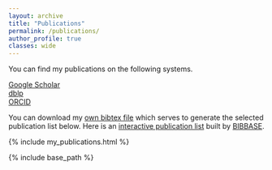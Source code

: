```yaml
---
layout: archive
title: "Publications"
permalink: /publications/
author_profile: true
classes: wide
---
```


You can find my publications on the following systems.

<a href="{{ site.author.googlescholar }}"><i class="ai ai-fw ai-google-scholar"></i> Google Scholar</a>   
<a href="{{ site.author.dblp }}"><i class="ai ai-fw ai-dblp"></i> dblp</a>   
<a href="{{ site.author.orcid }}"><i class="ai ai-fw ai-orcid"></i> ORCID</a>    
<!--<a href="https://publons.com/researcher/1438568/peng-cheng/"><i class="ai ai-fw ai-publons"></i> Publons</a>     -->



You can download my [own bibtex file](https://cspcheng.github.io/files/peng-publications.bib) which serves to generate the selected publication list below. Here is an [interactive publication list](https://bibbase.org/show?bib=https://cspcheng.github.io/files/peng-publications.bib&theme=bullets&authorFirst=1&fullnames=1) built by [BIBBASE](https://bibbase.org/).


{% include my_publications.html %}



{% include base_path %}

<!-- {% capture written_year %}'None'{% endcapture %}
{% for post in site.publications reversed %}
  {% capture year %}{{ post.date | date: '%Y' }}{% endcapture %}
  {% if year != written_year %}

    <h2 id="{{ year | slugify }}" class="archive__subtitle">{{ year }}</h2>
​    {% capture written_year %}{{ year }}{% endcapture %}
  {% endif %}
  {% include archive-single.html %}
{% endfor %} -->


